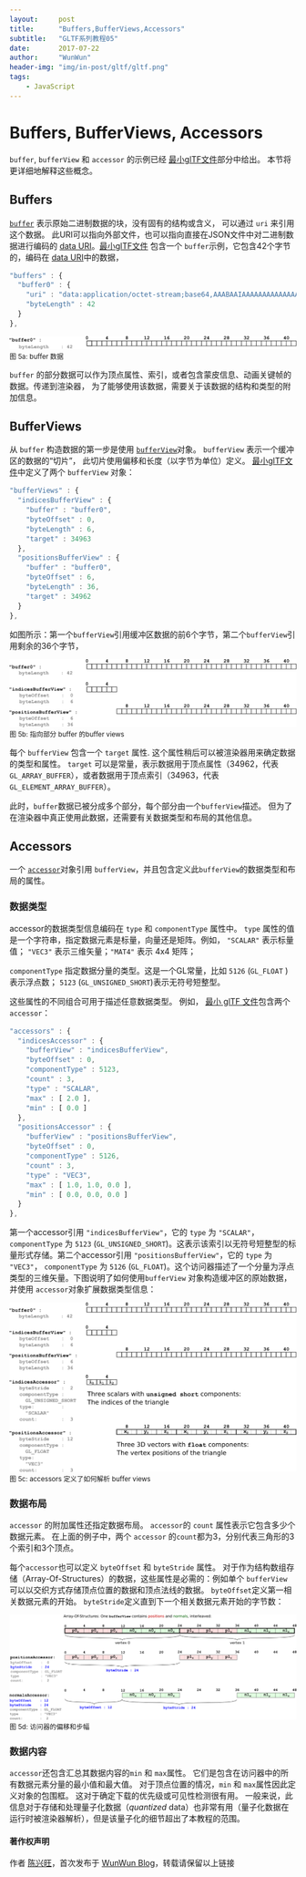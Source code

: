 ```yaml
---
layout:     post
title:      "Buffers,BufferViews,Accessors"
subtitle:   "GLTF系列教程05"
date:       2017-07-22
author:     "WunWun"
header-img: "img/in-post/gltf/gltf.png"
tags:
    - JavaScript
---
```



# Buffers, BufferViews, Accessors

`buffer`, `bufferView` 和 `accessor` 的示例已经 [最小glTF文件](gltfTutorial_003_MinimalGltfFile.md)部分中给出。 本节将更详细地解释这些概念。

## Buffers

[`buffer`](https://github.com/KhronosGroup/glTF/tree/master/specification#reference-buffer) 表示原始二进制数据的块，没有固有的结构或含义， 可以通过 `uri` 来引用这个数据。 此URI可以指向外部文件，也可以指向直接在JSON文件中对二进制数据进行编码的 [data URI](gltfTutorial_002_BasicGltfStructure.md#binary-data-in-buffers)。[最小glTF文件](gltfTutorial_003_MinimalGltfFile.md) 包含一个 `buffer`示例，它包含42个字节的，编码在 [data URI](gltfTutorial_002_BasicGltfStructure.md#binary-data-in-buffers)中的数据，

```javascript
"buffers" : {
  "buffer0" : {
    "uri" : "data:application/octet-stream;base64,AAABAAIAAAAAAAAAAAAAAAAAAACAPwAAAAAAAAAAAAAAAAAAgD8AAAAA",
    "byteLength" : 42
  }
},
```


![java-javascript](/img/in-post/gltf/buffer.png)
<small class="img-hint">图 5a: buffer 数据</small>


`buffer` 的部分数据可以作为顶点属性、索引，或者包含蒙皮信息、动画关键帧的数据。传递到渲染器， 为了能够使用该数据，需要关于该数据的结构和类型的附加信息。


## BufferViews

从 `buffer` 构造数据的第一步是使用 [`bufferView`](https://github.com/KhronosGroup/glTF/tree/master/specification#reference-bufferView)对象。 `bufferView` 表示一个缓冲区的数据的“切片”， 此切片使用偏移和长度（以字节为单位）定义。 [最小glTF文件](gltfTutorial_003_MinimalGltfFile.md)中定义了两个 `bufferView` 对象：

```javascript
"bufferViews" : {
  "indicesBufferView" : {
    "buffer" : "buffer0",
    "byteOffset" : 0,
    "byteLength" : 6,
    "target" : 34963
  },
  "positionsBufferView" : {
    "buffer" : "buffer0",
    "byteOffset" : 6,
    "byteLength" : 36,
    "target" : 34962
  }
},
```

如图所示：第一个`bufferView`引用缓冲区数据的前6个字节，第二个`bufferView`引用剩余的36个字节，


![java-javascript](/img/in-post/gltf/bufferBufferView.png)
<small class="img-hint">图 5b: 指向部分 buffer 的buffer views</small>


每个 `bufferView` 包含一个 `target` 属性. 这个属性稍后可以被渲染器用来确定数据的类型和属性。 `target` 可以是常量，表示数据用于顶点属性（34962，代表`GL_ARRAY_BUFFER`），或者数据用于顶点索引（34963，代表`GL_ELEMENT_ARRAY_BUFFER`）。

此时，`buffer`数据已被分成多个部分，每个部分由一个`bufferView`描述。 但为了在渲染器中真正使用此数据，还需要有关数据类型和布局的其他信息。


## Accessors

一个 [`accessor`](https://github.com/KhronosGroup/glTF/tree/master/specification#reference-accessor)对象引用 `bufferView`，并且包含定义此`bufferView`的数据类型和布局的属性。

### 数据类型

accessor的数据类型信息编码在 `type` 和 `componentType` 属性中。 `type` 属性的值是一个字符串，指定数据元素是标量，向量还是矩阵。例如， `"SCALAR"` 表示标量值； `"VEC3"` 表示三维矢量；`"MAT4"` 表示 4x4 矩阵；

`componentType` 指定数据分量的类型。这是一个GL常量，比如 `5126` (`GL_FLOAT` ) 表示浮点数； `5123` (`GL_UNSIGNED_SHORT`)表示无符号短整型。

这些属性的不同组合可用于描述任意数据类型。 例如， [最小 glTF 文件](gltfTutorial_003_MinimalGltfFile.md)包含两个`accessor`：

```javascript
"accessors" : {
  "indicesAccessor" : {
    "bufferView" : "indicesBufferView",
    "byteOffset" : 0,
    "componentType" : 5123,
    "count" : 3,
    "type" : "SCALAR",
    "max" : [ 2.0 ],
    "min" : [ 0.0 ]
  },
  "positionsAccessor" : {
    "bufferView" : "positionsBufferView",
    "byteOffset" : 0,
    "componentType" : 5126,
    "count" : 3,
    "type" : "VEC3",
    "max" : [ 1.0, 1.0, 0.0 ],
    "min" : [ 0.0, 0.0, 0.0 ]
  }
},
```

第一个accessor引用 `"indicesBufferView"`，它的 `type` 为 `"SCALAR"`， `componentType` 为 `5123` (`GL_UNSIGNED_SHORT`)。这表示该索引以无符号短整型的标量形式存储。第二个accessor引用 `"positionsBufferView"`，它的 `type` 为 `"VEC3"`， `componentType` 为  `5126` (`GL_FLOAT`)。这个访问器描述了一个分量为浮点类型的三维矢量。下图说明了如何使用`bufferView` 对象构造缓冲区的原始数据，并使用 `accessor`对象扩展数据类型信息：


![java-javascript](/img/in-post/gltf/bufferBufferViewAccessor.png)
<small class="img-hint">图 5c: accessors 定义了如何解析 buffer views</small>

### 数据布局

`accessor` 的附加属性还指定数据布局。 `accessor`的 `count` 属性表示它包含多少个数据元素。 在上面的例子中，两个 `accessor` 的`count`都为3，分别代表三角形的3个索引和3个顶点。

每个`accessor`也可以定义 `byteOffset` 和 `byteStride` 属性。 对于作为结构数组存储（Array-Of-Structures）的数据，这些属性是必需的：例如单个 `bufferView` 可以以交织方式存储顶点位置的数据和顶点法线的数据。 `byteOffset`定义第一相关数据元素的开始。 `byteStride`定义直到下一个相关数据元素开始的字节数：


![java-javascript](/img/in-post/gltf/aos.png)
<small class="img-hint">图 5d: 访问器的偏移和步幅</small>


### 数据内容

`accessor`还包含汇总其数据内容的`min` 和 `max`属性。 它们是包含在访问器中的所有数据元素分量的最小值和最大值。 对于顶点位置的情况，`min` 和 `max`属性因此定义对象的包围框。 这对于确定下载的优先级或可见性检测很有用。 一般来说，此信息对于存储和处理量子化数据（*quantized* data）也非常有用（量子化数据在运行时被渲染器解析），但是该量子化的细节超出了本教程的范围。

#### 著作权声明
  
作者 [陈兴旺](http://weibo.com/xingwangchan)，首次发布于 [WunWun Blog](http://iwun.github.io/)，转载请保留以上链接
